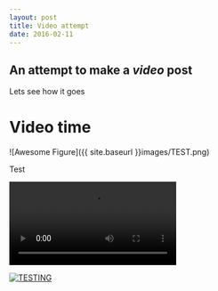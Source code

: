 ```yaml
---
layout: post
title: Video attempt
date: 2016-02-11
---
```

## An attempt to make a *video* post

Lets see how it goes

<!--more-->

# Video time

![Awesome Figure]({{ site.baseurl }}images/TEST.png)

Test

![video test](/movies/atrophy8.wmv)

[![TESTING](https://www.youtube.com/watch?v=bdWQkWNGOoI/0.jpg)](https://www.youtube.com/watch?v=bdWQkWNGOoI)
